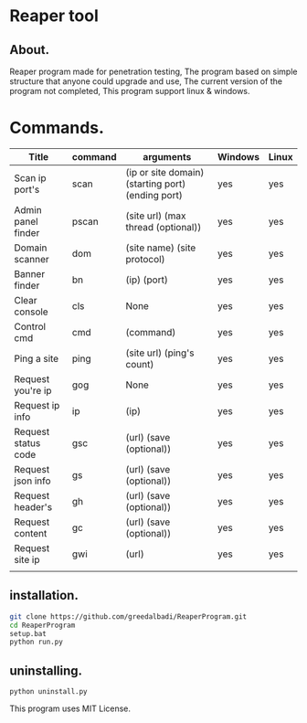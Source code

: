 # Reaper tool



##   About.

Reaper program made for penetration testing, The program based on simple structure that anyone could upgrade and use, The current version of the program not completed, This program support linux & windows.









# Commands.

| Title               | command | arguments                                         | Windows | Linux |
| ------------------- | ------- | ------------------------------------------------- | ------- | ----- |
| Scan ip port's      | scan    | (ip or site domain) (starting port) (ending port) | yes     | yes   |
| Admin panel finder  | pscan   | (site url) (max thread (optional))                | yes     | yes   |
| Domain scanner      | dom     | (site name) (site protocol)                       | yes     | yes   |
| Banner finder       | bn      | (ip) (port)                                       | yes     | yes   |
| Clear console       | cls     | None                                              | yes     | yes   |
| Control cmd         | cmd     | (command)                                         | yes     | yes   |
| Ping a site         | ping    | (site url) (ping's count)                         | yes     | yes   |
| Request you're ip   | gog     | None                                              | yes     | yes   |
| Request ip info     | ip      | (ip)                                              | yes     | yes   |
| Request status code | gsc     | (url) (save (optional))                           | yes     | yes   |
| Request json info   | gs      | (url) (save (optional))                           | yes     | yes   |
| Request header's    | gh      | (url) (save (optional))                           | yes     | yes   |
| Request content     | gc      | (url) (save (optional))                           | yes     | yes   |
| Request site ip     | gwi     | (url)                                             | yes     | yes   |
|                     |         |                                                   |         |       |

## installation.

```bash
git clone https://github.com/greedalbadi/ReaperProgram.git
cd ReaperProgram
setup.bat
python run.py
```

## uninstalling.

```
python uninstall.py
```



This program uses MIT License.
